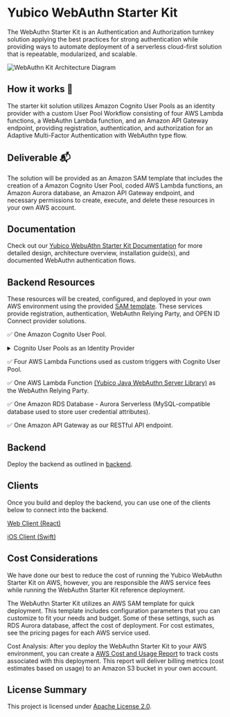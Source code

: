 # Yubico WebAuthn Starter Kit

The WebAuthn Starter Kit is an Authentication and Authorization turnkey solution applying the best practices for strong authentication while providing ways to automate deployment of a serverless cloud-first solution that is repeatable, modularized, and scalable.

![WebAuthn Kit Architecture Diagram](./assets/architectural-diagram.svg)

## How it works 🔧

The starter kit solution utilizes Amazon Cognito User Pools as an identity provider with a custom User Pool Workflow consisting of four AWS Lambda functions, a WebAuthn Lambda function, and an Amazon API Gateway endpoint, providing registration, authentication, and authorization for an Adaptive Multi-Factor Authentication with WebAuthn type flow.

## Deliverable 📬

The solution will be provided as an Amazon SAM template that includes the creation of a Amazon Cognito User Pool, coded AWS Lambda functions, an Amazon Aurora database, an Amazon API Gateway endpoint, and necessary permissions to create, execute, and delete these resources in your own AWS account.

## Documentation

Check out our [Yubico WebuAthn Starter Kit Documentation](https://developers.yubico.com/Developer_Program/WebAuthn_Starter_Kit/) for more detailed design, architecture overview, installation guide(s), and documented WebAuthn authentication flows.

## Backend Resources

These resources will be created, configured, and deployed in your own AWS environment using the provided [SAM template](https://github.com/YubicoLabs/WebAuthnKit/blob/master/backend/template.yaml). These services provide registration, authentication, WebAuthn Relying Party, and OPEN ID Connect provider solutions.

✅ One Amazon Cognito User Pool.

<details><summary>Cognito User Pools as an Identity Provider</summary><p>

## About Cognito User Pools

Amazon Cognito User Pools is a full-featured user directory managed AWS service that handles user registration, authentication, and account recovery. Amazon Cognito user pools implements ID, Access, and Refresh Tokens as defined by the OpenID Connect (OIDC) open standard.

Note :book: : User Pools provided tokens can be used to obtain temporary AWS credentials—with permissions you define—to access other AWS services directly or resources through Amazon API Gateway using Amazon Cognito Federated Identities (Identity Pool).

The WebAuthn Starter Kit relies on Cognito User Pools to store user information and handle the custom registration and authentication flow. The kit can be used to leverage Cognito Federated Identities (identity pool) for fine-grain user access to other AWS resources.

</p>
</details>
</p>

✅ Four AWS Lambda Functions used as custom triggers with Cognito User Pool.

✅ One AWS Lambda Function [(Yubico Java WebAuthn Server Library)](https://github.com/Yubico/java-webauthn-server) as the WebAuthn Relying Party.

✅ One Amazon RDS Database - Aurora Serverless (MySQL-compatible database used to store user credential attributes).

✅ One Amazon API Gateway as our RESTful API endpoint.

## Backend

Deploy the backend as outlined in [backend](./backend/README.md).

## Clients

Once you build and deploy the backend, you can use one of the clients below to connect into the backend.

[Web Client (React)](https://github.com/YubicoLabs/WebAuthnKit/tree/master/clients/web/react)

[iOS Client (Swift)](https://github.com/YubicoLabs/WebAuthnKit/tree/master/clients/iOS)

## Cost Considerations

We have done our best to reduce the cost of running the Yubico WebAuthn Starter Kit on AWS, however, you are responsible the AWS service fees while running the WebAuthn Starter Kit reference deployment.

The WebAuthn Starter Kit utilizes an AWS SAM template for quick deployment. This template includes configuration parameters that you can customize to fit your needs and budget. Some of these settings, such as RDS Aurora database, affect the cost of deployment. For cost estimates, see the pricing pages for each AWS service used.

Cost Analysis: After you deploy the WebAuthn Starter Kit to your AWS environment, you can create a [AWS Cost and Usage Report](https://docs.aws.amazon.com/cur/latest/userguide/what-is-cur.html) to track costs associated with this deployment. This report will deliver billing metrics (cost estimates based on usage) to an Amazon S3 bucket in your own account.

## License Summary

This project is licensed under [Apache License 2.0](https://github.com/YubicoLabs/WebAuthnKit/blob/main/COPYING).
